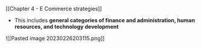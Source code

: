 
[[Chapter 4 - E Commerce strategies]]

- This includes **general categories of finance and administration, human resources, and technology development**

![[Pasted image 20230226203115.png]]